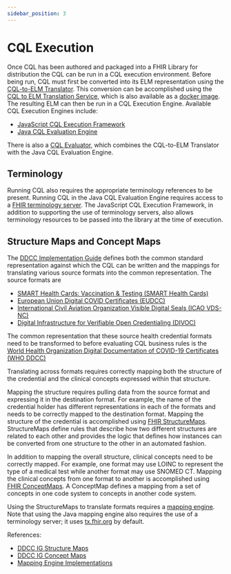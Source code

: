 ```yaml
---
sidebar_position: 3
---
```


# CQL Execution

Once CQL has been authored and packaged into a FHIR Library for distribution the CQL can be run in a
CQL execution environment. Before being run, CQL must first be converted into its ELM representation
using the
[CQL-to-ELM Translator](https://github.com/cqframework/clinical_quality_language/blob/master/Src/java/cql-to-elm/OVERVIEW.md).
This conversion can be accomplished using the
[CQL to ELM Translation Service](https://github.com/cqframework/cql-translation-service),
which is also available as a
[docker image](https://hub.docker.com/r/cqframework/cql-translation-service).
The resulting ELM can then be run in a CQL Execution Engine. Available CQL Execution Engines
include:

* [JavaScript CQL Execution Framework](https://github.com/cqframework/cql-execution)
* [Java CQL Evaluation Engine](https://github.com/cqframework/cql-engine)

There is also a [CQL Evaluator](https://github.com/cqframework/clinical-reasoning), which combines
the CQL-to-ELM Translator with the Java CQL Evaluation Engine.

## Terminology

Running CQL also requires the appropriate terminology references to be present. Running CQL in the
Java CQL Evaluation Engine requires access to a
[FHIR terminology server](http://hl7.org/fhir/R4/terminology-service.html).
The JavaScript CQL Execution Framework, in addition to supporting the use of terminology servers,
also allows terminology resources to be passed into the library at the time of execution.

## Structure Maps and Concept Maps

The [DDCC Implementation Guide](https://worldhealthorganization.github.io/ddcc/) defines both the
common standard representation against which the CQL can be written and the mappings for translating
various source formats into the common representation. The source formats are

* [SMART Health Cards: Vaccination & Testing (SMART Health Cards)](https://build.fhir.org/ig/HL7/fhir-shc-vaccination-ig/)
* [European Union Digital COVID Certificates (EUDCC)](https://health.ec.europa.eu/publications/technical-specifications-eu-digital-covid-certificates-volumes-1-5_en)
* [International Civil Aviation Organization Visible Digital Seals (ICAO VDS-NC)](https://www.icao.int/Security/FAL/TRIP/PublishingImages/Pages/Publications/Guidelines%20-%20VDS%20for%20Travel-Related%20Public%20Health%20Proofs.pdf)
* [Digital Infrastructure for Verifiable Open Credentialing (DIVOC)](https://divoc.egov.org.in/)

The common representation that these source health credential formats need to be transformed to
before evaluating CQL business rules is the
[World Health Organization Digital Documentation of COVID-19 Certificates (WHO DDCC)](https://worldhealthorganization.github.io/ddcc/content_profiles.html)

Translating across formats requires correctly mapping both the structure of the credential and the
clinical concepts expressed within that structure.

Mapping the structure requires pulling data from the source format and expressing it in the
destination format. For example, the name of the credential holder has different representations in
each of the formats and needs to be correctly mapped to the destination format. Mapping the
structure of the credential is accomplished using
[FHIR StructureMaps](https://fhir-ru.github.io/structuremap.html).
StructureMaps define rules that describe how two different structures are related to each other and
provides the logic that defines how instances can be converted from one structure to the other in an
automated fashion.

In addition to mapping the overall structure, clinical concepts need to be correctly mapped. For
example, one format may use LOINC to represent the type of a medical test while another format may
use SNOMED CT. Mapping the clinical concepts from one format to another is accomplished using
[FHIR ConceptMaps](https://fhir-ru.github.io/conceptmap.html).
A ConceptMap defines a mapping from a set of concepts in one code system to concepts in another code
system.

Using the StructureMaps to translate formats requires a
[mapping engine](https://confluence.hl7.org/display/FHIR/Using+the+FHIR+Mapping+Language#UsingtheFHIRMappingLanguage-MappingEngineImplementations).
Note that using the Java mapping engine also requires the use of a terminology server; it uses
[tx.fhir.org](tx.fhir.org) by default.

References:

* [DDCC IG Structure Maps](https://worldhealthorganization.github.io/ddcc/artifacts.html#terminology-structure-maps)
* [DDCC IG Concept Maps](https://worldhealthorganization.github.io/ddcc/artifacts.html#terminology-concept-maps)
* [Mapping Engine Implementations](https://confluence.hl7.org/display/FHIR/Using+the+FHIR+Mapping+Language#UsingtheFHIRMappingLanguage-MappingEngineImplementations)
